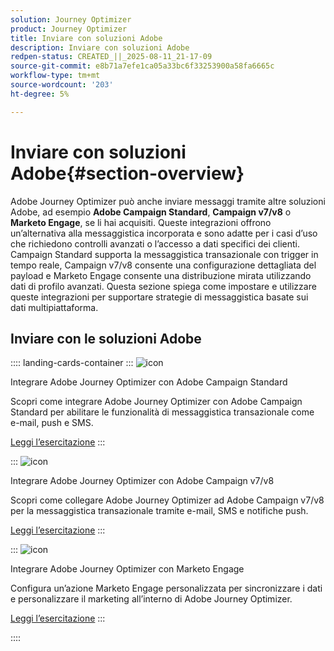 ```yaml
---
solution: Journey Optimizer
product: Journey Optimizer
title: Inviare con soluzioni Adobe
description: Inviare con soluzioni Adobe
redpen-status: CREATED_||_2025-08-11_21-17-09
source-git-commit: e8b71a7efe1ca05a33bc6f33253900a58fa6665c
workflow-type: tm+mt
source-wordcount: '203'
ht-degree: 5%

---
```



# Inviare con soluzioni Adobe{#section-overview}

Adobe Journey Optimizer può anche inviare messaggi tramite altre soluzioni Adobe, ad esempio **Adobe Campaign Standard**, **Campaign v7/v8** o **Marketo Engage**, se li hai acquisiti. Queste integrazioni offrono un’alternativa alla messaggistica incorporata e sono adatte per i casi d’uso che richiedono controlli avanzati o l’accesso a dati specifici dei clienti. Campaign Standard supporta la messaggistica transazionale con trigger in tempo reale, Campaign v7/v8 consente una configurazione dettagliata del payload e Marketo Engage consente una distribuzione mirata utilizzando dati di profilo avanzati. Questa sezione spiega come impostare e utilizzare queste integrazioni per supportare strategie di messaggistica basate sui dati multipiattaforma.

## Inviare con le soluzioni Adobe

:::: landing-cards-container
:::
![icon](https://cdn.experienceleague.adobe.com/icons/puzzle-piece.svg)

Integrare Adobe Journey Optimizer con Adobe Campaign Standard

Scopri come integrare Adobe Journey Optimizer con Adobe Campaign Standard per abilitare le funzionalità di messaggistica transazionale come e-mail, push e SMS.

[Leggi l’esercitazione](../using/action/acs-action.md)
:::

:::
![icon](https://cdn.experienceleague.adobe.com/icons/puzzle-piece.svg)

Integrare Adobe Journey Optimizer con Adobe Campaign v7/v8

Scopri come collegare Adobe Journey Optimizer ad Adobe Campaign v7/v8 per la messaggistica transazionale tramite e-mail, SMS e notifiche push.

[Leggi l’esercitazione](../using/action/acc-action.md)
:::

:::
![icon](https://cdn.experienceleague.adobe.com/icons/puzzle-piece.svg)

Integrare Adobe Journey Optimizer con Marketo Engage

Configura un’azione Marketo Engage personalizzata per sincronizzare i dati e personalizzare il marketing all’interno di Adobe Journey Optimizer.

[Leggi l’esercitazione](../using/action/marketo-engage.md)
:::

::::
